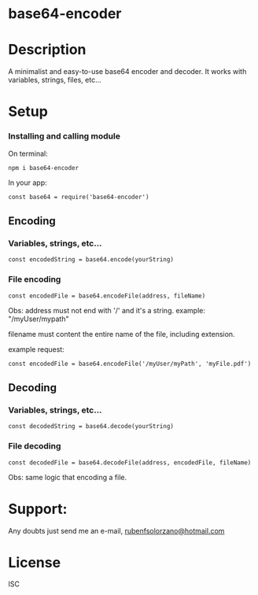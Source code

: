 # base64-encoder

# Description

A minimalist and easy-to-use base64 encoder and decoder. It works with variables, strings, files, etc...

# Setup

### Installing and calling module

On terminal:

```
npm i base64-encoder
```

In your app:

```
const base64 = require('base64-encoder')
```

## Encoding

### Variables, strings, etc...

```
const encodedString = base64.encode(yourString)
```

### File encoding

```
const encodedFile = base64.encodeFile(address, fileName)
```

Obs: address must not end with '/' and it's a string.
example: "/myUser/mypath"

filename must content the entire name of the file, including extension.

example request:

```
const encodedFile = base64.encodeFile('/myUser/myPath', 'myFile.pdf')
```

## Decoding

### Variables, strings, etc...

```
const decodedString = base64.decode(yourString)
```

### File decoding

```
const decodedFile = base64.decodeFile(address, encodedFile, fileName)
```

Obs: same logic that encoding a file.

# Support:

Any doubts just send me an e-mail, rubenfsolorzano@hotmail.com

# License

ISC
